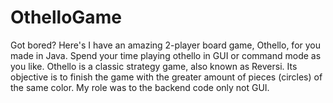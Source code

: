 # OthelloGame
Got bored? Here's I have an amazing 2-player board game, Othello, for you made in Java. Spend your time playing othello in GUI or command mode as you like.
Othello is a classic strategy game, also known as Reversi. Its objective is to finish the game with the greater amount of pieces (circles) of the same color. My role was to the backend code only not GUI.
